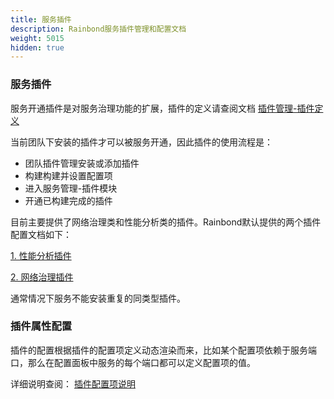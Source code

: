 ```yaml
---
title: 服务插件
description: Rainbond服务插件管理和配置文档
weight: 5015
hidden: true
---
```


### 服务插件

服务开通插件是对服务治理功能的扩展，插件的定义请查阅文档 [插件管理-插件定义](/user-manual/plugin-manage/plugin-manage/)

当前团队下安装的插件才可以被服务开通，因此插件的使用流程是：

* 团队插件管理安装或添加插件
* 构建构建并设置配置项
* 进入服务管理-插件模块
* 开通已构建完成的插件

目前主要提供了网络治理类和性能分析类的插件。Rainbond默认提供的两个插件配置文档如下：

[1. 性能分析插件](/user-manual/plugin-manage/tcm-plugin/)

[2. 网络治理插件](/user-manual/plugin-manage/mesh-plugin/)

通常情况下服务不能安装重复的同类型插件。

### 插件属性配置

插件的配置根据插件的配置项定义动态渲染而来，比如某个配置项依赖于服务端口，那么在配置面板中服务的每个端口都可以定义配置项的值。

详细说明查阅： [插件配置项说明](/user-manual/plugin-manage/plugin-manage/)
